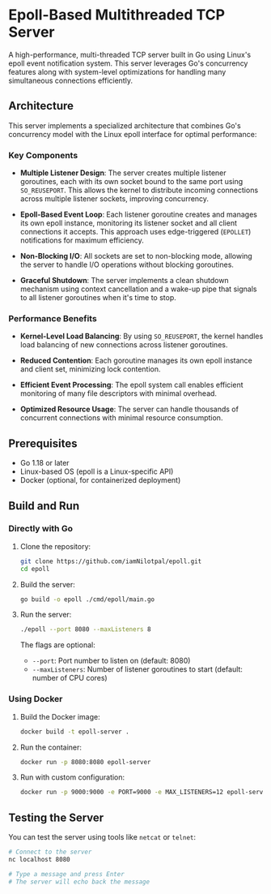 # Epoll-Based Multithreaded TCP Server

A high-performance, multi-threaded TCP server built in Go using Linux's epoll
event notification system. This server leverages Go's concurrency features along
with system-level optimizations for handling many simultaneous connections
efficiently.

## Architecture

This server implements a specialized architecture that combines Go's concurrency
model with the Linux epoll interface for optimal performance:

### Key Components

- **Multiple Listener Design**: The server creates multiple listener goroutines,
  each with its own socket bound to the same port using `SO_REUSEPORT`. This
  allows the kernel to distribute incoming connections across multiple listener
  sockets, improving concurrency.

- **Epoll-Based Event Loop**: Each listener goroutine creates and manages its
  own epoll instance, monitoring its listener socket and all client connections
  it accepts. This approach uses edge-triggered (`EPOLLET`) notifications for
  maximum efficiency.

- **Non-Blocking I/O**: All sockets are set to non-blocking mode, allowing the
  server to handle I/O operations without blocking goroutines.

- **Graceful Shutdown**: The server implements a clean shutdown mechanism using
  context cancellation and a wake-up pipe that signals to all listener
  goroutines when it's time to stop.

### Performance Benefits

- **Kernel-Level Load Balancing**: By using `SO_REUSEPORT`, the kernel handles
  load balancing of new connections across listener goroutines.

- **Reduced Contention**: Each goroutine manages its own epoll instance and
  client set, minimizing lock contention.

- **Efficient Event Processing**: The epoll system call enables efficient
  monitoring of many file descriptors with minimal overhead.

- **Optimized Resource Usage**: The server can handle thousands of concurrent
  connections with minimal resource consumption.

## Prerequisites

- Go 1.18 or later
- Linux-based OS (epoll is a Linux-specific API)
- Docker (optional, for containerized deployment)

## Build and Run

### Directly with Go

1. Clone the repository:

   ```bash
   git clone https://github.com/iamNilotpal/epoll.git
   cd epoll
   ```

2. Build the server:

   ```bash
   go build -o epoll ./cmd/epoll/main.go
   ```

3. Run the server:

   ```bash
   ./epoll --port 8080 --maxListeners 8
   ```

   The flags are optional:

   - `--port`: Port number to listen on (default: 8080)
   - `--maxListeners`: Number of listener goroutines to start (default: number
     of CPU cores)

### Using Docker

1. Build the Docker image:

   ```bash
   docker build -t epoll-server .
   ```

2. Run the container:

   ```bash
   docker run -p 8080:8080 epoll-server
   ```

3. Run with custom configuration:
   ```bash
   docker run -p 9000:9000 -e PORT=9000 -e MAX_LISTENERS=12 epoll-server
   ```

## Testing the Server

You can test the server using tools like `netcat` or `telnet`:

```bash
# Connect to the server
nc localhost 8080

# Type a message and press Enter
# The server will echo back the message
```

